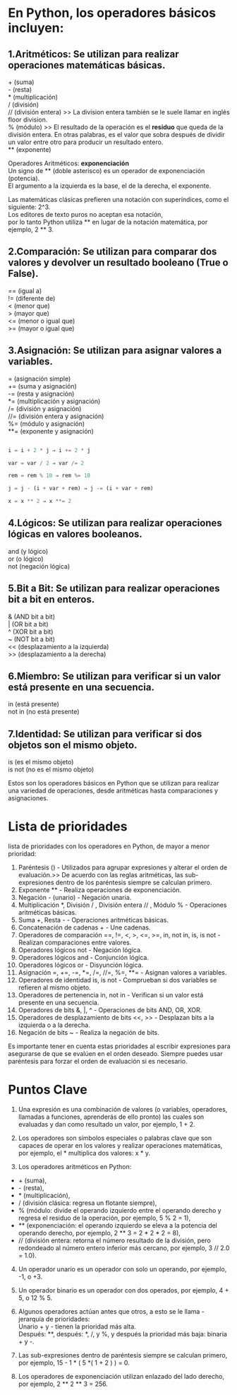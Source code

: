 # En Python, los operadores básicos incluyen:

## 1.Aritméticos: Se utilizan para realizar operaciones matemáticas básicas.

\+ (suma)  
\-  (resta)  
\* (multiplicación)  
\/ (división)  
\// (división entera) >> La division entera también se le suele llamar en inglés floor division.    
\% (módulo) >> El resultado de la operación es el **residuo** que queda de la división entera. En otras palabras, es el valor que sobra después de dividir un valor entre otro para producir un resultado entero.  
\** (exponente)  

Operadores Aritméticos: **exponenciación**  
Un signo de ** (doble asterisco) es un operador de exponenciación (potencia).   
El argumento a la izquierda es la base, el de la derecha, el exponente.  

Las matemáticas clásicas prefieren una notación con superíndices, como el siguiente: 2^3.     
Los editores de texto puros no aceptan esa notación,   
por lo tanto Python utiliza ** en lugar de la notación matemática, por ejemplo, 2 ** 3.  

## 2.Comparación: Se utilizan para comparar dos valores y devolver un resultado booleano (True o False).

\== (igual a)  
\!= (diferente de)  
\< (menor que)  
\> (mayor que)  
\<= (menor o igual que)  
\>= (mayor o igual que)  

## 3.Asignación: Se utilizan para asignar valores a variables.

\= (asignación simple)  
\+= (suma y asignación)  
\-= (resta y asignación)  
\*= (multiplicación y asignación)  
\/= (división y asignación)  
\//= (división entera y asignación)  
\%= (módulo y asignación)  
\**= (exponente y asignación)  

```python

i = i + 2 * j ⇒ i += 2 * j

var = var / 2 ⇒ var /= 2

rem = rem % 10 ⇒ rem %= 10

j = j - (i + var + rem) ⇒ j -= (i + var + rem)

x = x ** 2 ⇒ x **= 2

```

## 4.Lógicos: Se utilizan para realizar operaciones lógicas en valores booleanos.

and (y lógico)  
or (o lógico)  
not (negación lógica)  

## 5.Bit a Bit: Se utilizan para realizar operaciones bit a bit en enteros.

\& (AND bit a bit)  
\| (OR bit a bit)  
\^ (XOR bit a bit)  
\~ (NOT bit a bit)  
\<< (desplazamiento a la izquierda)  
\>> (desplazamiento a la derecha)  

## 6.Miembro: Se utilizan para verificar si un valor está presente en una secuencia.

in (está presente)  
not in (no está presente)  

## 7.Identidad: Se utilizan para verificar si dos objetos son el mismo objeto.

is (es el mismo objeto)  
is not (no es el mismo objeto)  

Estos son los operadores básicos en Python que se utilizan para realizar una variedad de operaciones, desde aritméticas hasta comparaciones y asignaciones.

# Lista de prioridades  

lista de prioridades con los operadores en Python, de mayor a menor prioridad:

1. Paréntesis () - Utilizados para agrupar expresiones y alterar el orden de evaluación.>> De acuerdo con las reglas aritméticas, las sub-expresiones dentro de los paréntesis siempre se calculan primero.
2. Exponente ** - Realiza operaciones de exponenciación.  
3. Negación - (unario) - Negación unaria.  
4. Multiplicación *,   División /  , División entera //  , Módulo % - Operaciones aritméticas básicas.  
5. Suma +, Resta - - Operaciones aritméticas básicas.  
6. Concatenación de cadenas + - Une cadenas.  
7. Operadores de comparación ==, !=, <, >, <=, >=, in, not in, is, is not - Realizan comparaciones entre valores.  
8. Operadores lógicos not - Negación lógica.  
9. Operadores lógicos and - Conjunción lógica.  
10. Operadores lógicos or - Disyunción lógica.  
11. Asignación =, +=, -=, *=, /=, //=, %=, **= - Asignan valores a variables.  
12. Operadores de identidad is, is not - Comprueban si dos variables se refieren al mismo objeto.  
13. Operadores de pertenencia in, not in - Verifican si un valor está presente en una secuencia.  
14. Operadores de bits &, |, ^ - Operaciones de bits AND, OR, XOR.  
15. Operadores de desplazamiento de bits <<, >> - Desplazan bits a la izquierda o a la derecha.  
16. Negación de bits ~ - Realiza la negación de bits.  

Es importante tener en cuenta estas prioridades al escribir expresiones para asegurarse de que se evalúen en el orden deseado. Siempre puedes usar paréntesis para forzar el orden de evaluación si es necesario.

# Puntos Clave

1. Una expresión es una combinación de valores (o variables, operadores, llamadas a funciones, aprenderás de ello pronto) las cuales son evaluadas y dan como resultado un valor, por ejemplo, 1 + 2.

2. Los operadores son símbolos especiales o palabras clave que son capaces de operar en los valores y realizar operaciones matemáticas, por ejemplo, el * multiplica dos valores: x * y.

3. Los operadores aritméticos en Python:   
* \+ (suma),
* \- (resta),   
* \* (multiplicación),  
* \/ (división clásica: regresa un flotante siempre),  
* \% (módulo: divide el operando izquierdo entre el operando derecho y regresa el residuo de la operación, por ejemplo, 5 % 2 = 1),   
* \** (exponenciación: el operando izquierdo se eleva a la potencia del operando derecho, por ejemplo, 2 ** 3 = 2 * 2 * 2 = 8),   
* \// (división entera: retorna el número resultado de la división, pero redondeado al número entero inferior más cercano, por ejemplo, 3 // 2.0 = 1.0).

4. Un operador unario es un operador con solo un operando, por ejemplo, -1, o +3.

5. Un operador binario es un operador con dos operados, por ejemplo, 4 + 5, o 12 % 5.

6. Algunos operadores actúan antes que otros, a esto se le llama - jerarquía de prioridades:   
   Unario + y - tienen la prioridad más alta.   
   Después: **, después: *, /, y %, y después la prioridad más baja: binaria + y -.  

7. Las sub-expresiones dentro de paréntesis siempre se calculan primero, por ejemplo,  15 - 1 * ( 5 *( 1 + 2 ) ) = 0.

8. Los operadores de exponenciación utilizan enlazado del lado derecho, por ejemplo, 2 ** 2 ** 3 = 256.